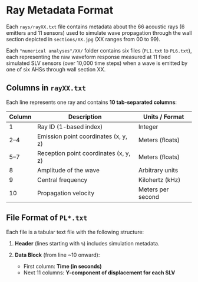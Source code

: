 # Ray Metadata Format

Each `rays/rayXX.txt` file contains metadata about the 66 acoustic rays (6 emitters and 11 sensors) used to simulate wave propagation through the wall section depicted in `sections/XX.jpg` (XX ranges from 00 to 99). 

Each `"numerical analyses"/XX/` folder contains six files (`PL1.txt` to `PL6.txt`), each representing the raw waveform response measured at 11 fixed simulated SLV sensors (over 10,000 time steps) when a wave is emitted by one of six AHSs through wall section XX.

## Columns in `rayXX.txt`

Each line represents one ray and contains **10 tab-separated columns**:

| Column | Description                          | Units / Format      |
|--------|--------------------------------------|---------------------|
| 1      | Ray ID (1-based index)               | Integer             |
| 2–4    | Emission point coordinates (x, y, z) | Meters (floats)     |
| 5–7    | Reception point coordinates (x, y, z)| Meters (floats)     |
| 8      | Amplitude of the wave                | Arbitrary units     |
| 9      | Central frequency                    | Kilohertz (kHz)     |
| 10     | Propagation velocity                 | Meters per second   |


## File Format of `PL*.txt`

Each file is a tabular text file with the following structure:

1. **Header** (lines starting with `%`) includes simulation metadata.

2. **Data Block** (from line ~10 onward):
   - First column: **Time (in seconds)**
   - Next 11 columns: **Y-component of displacement for each SLV** 
